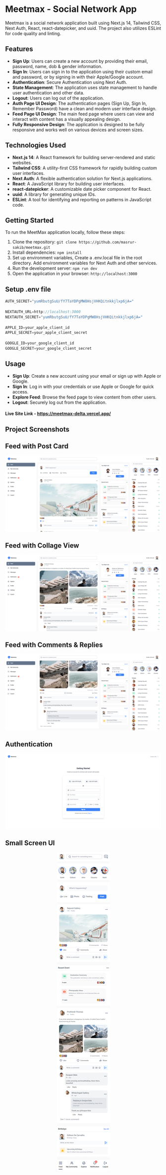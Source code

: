 # Meetmax - Social Network App

Meetmax is a social network application built using Next.js 14, Tailwind CSS, Next Auth, React, react-datepicker, and uuid. The project also utilizes ESLint for code quality and linting.

## Features

- **Sign Up**: Users can create a new account by providing their email, password, name, dob & gender information.
- **Sign In**: Users can sign in to the application using their custom email and password, or by signing in with their Apple/Google account.
- **Authentication**: Secure Authentication using Next Auth.
- **State Management**: The application uses state management to handle user authentication and other data.
- **Logout**: Users can log out of the application.
- **Auth Page UI Design**: The authentication pages (Sign Up, Sign In, Remember Password) have a clean and modern user interface design.
- **Feed Page UI Design**: The main feed page where users can view and interact with content has a visually appealing design.
- **Fully Responsive Design**: The application is designed to be fully responsive and works well on various devices and screen sizes.

## Technologies Used

- **Next.js 14**: A React framework for building server-rendered and static websites.
- **Tailwind CSS**: A utility-first CSS framework for rapidly building custom user interfaces.
- **Next Auth**: A flexible authentication solution for Next.js applications.
- **React**: A JavaScript library for building user interfaces.
- **react-datepicker**: A customizable date picker component for React.
- **uuid**: A library for generating unique IDs.
- **ESLint**: A tool for identifying and reporting on patterns in JavaScript code.

## Getting Started

To run the MeetMax application locally, follow these steps:

1. Clone the repository: `git clone https://github.com/masrur-sakib/meetmax.git`
2. Install dependencies: `npm install`
3. Set up environment variables, Create a .env.local file in the root directory. Add environment variables for Next Auth and other services.
4. Run the development server: `npm run dev`
5. Open the application in your browser: `http://localhost:3000`

## Setup .env file

```js
AUTH_SECRET="yumRbutgSuU/fY7TaYDPgMW8HsjVHKQitnkkjlxp6jA="

NEXTAUTH_URL=http://localhost:3000
NEXTAUTH_SECRET="yumRbutgSuU/fY7TaYDPgMW8HsjVHKQitnkkjlxp6jA="

APPLE_ID=your_apple_client_id
APPLE_SECRET=your_apple_client_secret

GOOGLE_ID=your_google_client_id
GOOGLE_SECRET=your_google_client_secret
```

## Usage

- **Sign Up**: Create a new account using your email or sign up with Apple or Google.
- **Sign In**: Log in with your credentials or use Apple or Google for quick access.
- **Explore Feed**: Browse the feed page to view content from other users.
- **Logout**: Securely log out from the application.

#### Live Site Link - https://meetmax-delta.vercel.app/

## Project Screenshots

## Feed with Post Card
![Feed with Post Card](./assets/feed-with-post.png)



## Feed with Collage View
![Feed with Collage View](./assets/feed-with-collage-view.png)



## Feed with Comments & Replies
![Feed with Comments & Replies](./assets/feed-with-comments-replies.png)



## Authentication
![SignUp UI](./assets/signup.png)



## Small Screen UI
<div align="center">
  <img src="./assets/mobile-view.png" alt="MeetMax Logo" style="max-width: 100%; height: auto;">
</div>
